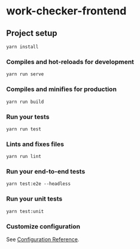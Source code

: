 # work-checker-frontend

## Project setup
```
yarn install
```

### Compiles and hot-reloads for development
```
yarn run serve
```

### Compiles and minifies for production
```
yarn run build
```

### Run your tests
```
yarn run test
```

### Lints and fixes files
```
yarn run lint
```

### Run your end-to-end tests
```
yarn test:e2e --headless
```

### Run your unit tests
```
yarn test:unit
```

### Customize configuration
See [Configuration Reference](https://cli.vuejs.org/config/).
